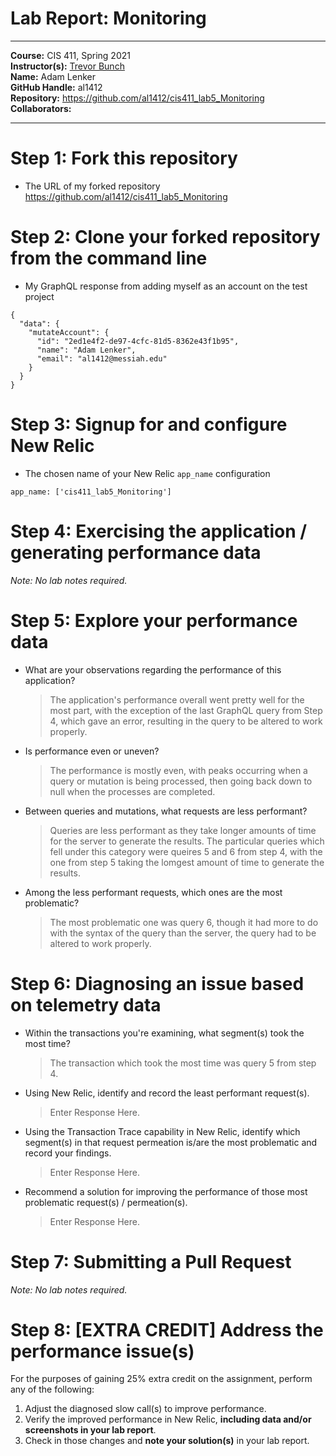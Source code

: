 # Lab Report: Monitoring
___
**Course:** CIS 411, Spring 2021  
**Instructor(s):** [Trevor Bunch](https://github.com/trevordbunch)  
**Name:** Adam Lenker  
**GitHub Handle:** al1412  
**Repository:** https://github.com/al1412/cis411_lab5_Monitoring  
**Collaborators:** 
___

# Step 1: Fork this repository
- The URL of my forked repository
 https://github.com/al1412/cis411_lab5_Monitoring    

# Step 2: Clone your forked repository from the command line
- My GraphQL response from adding myself as an account on the test project
```
{
  "data": {
    "mutateAccount": {
      "id": "2ed1e4f2-de97-4cfc-81d5-8362e43f1b95",
      "name": "Adam Lenker",
      "email": "al1412@messiah.edu"
    }
  }
}
```

# Step 3: Signup for and configure New Relic
- The chosen name of your New Relic ```app_name``` configuration
```
app_name: ['cis411_lab5_Monitoring']
```

# Step 4: Exercising the application / generating performance data

_Note: No lab notes required._

# Step 5: Explore your performance data
* What are your observations regarding the performance of this application? 
  > The application's performance overall went pretty well for the most part, with the exception of the last GraphQL query from Step 4, which gave an error, resulting in the query to be altered to work properly. 
* Is performance even or uneven? 
  > The performance is mostly even, with peaks occurring when a query or mutation is being processed, then going back down to null when the processes are completed.
* Between queries and mutations, what requests are less performant? 
  > Queries are less performant as they take longer amounts of time for the server to generate the results. The particular queries which fell under this category were queires 5 and 6 from step 4, with the one from step 5 taking the lomgest amount of time to generate the results.
* Among the less performant requests, which ones are the most problematic?
  > The most problematic one was query 6, though it had more to do with the syntax of the query than the server, the query had to be altered to work properly.

# Step 6: Diagnosing an issue based on telemetry data
* Within the transactions you're examining, what segment(s) took the most time?
  > The transaction which took the most time was query 5 from step 4.
* Using New Relic, identify and record the least performant request(s).
  > Enter Response Here.
* Using the Transaction Trace capability in New Relic, identify which segment(s) in that request permeation is/are the most problematic and record your findings.
  > Enter Response Here.
* Recommend a solution for improving the performance of those most problematic request(s) / permeation(s).
  > Enter Response Here.

# Step 7: Submitting a Pull Request
_Note: No lab notes required._

# Step 8: [EXTRA CREDIT] Address the performance issue(s)
For the purposes of gaining 25% extra credit on the assignment, perform any of the following:
1. Adjust the diagnosed slow call(s) to improve performance. 
2. Verify the improved performance in New Relic, **including data and/or screenshots in your lab report**.
2. Check in those changes and **note your solution(s)** in your lab report.
